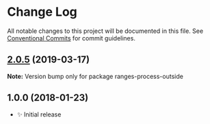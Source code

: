 # Change Log

All notable changes to this project will be documented in this file.
See [Conventional Commits](https://conventionalcommits.org) for commit guidelines.

## [2.0.5](https://gitlab.com/codsen/codsen/compare/ranges-process-outside@2.0.4...ranges-process-outside@2.0.5) (2019-03-17)

**Note:** Version bump only for package ranges-process-outside





## 1.0.0 (2018-01-23)

- ✨ Initial release
